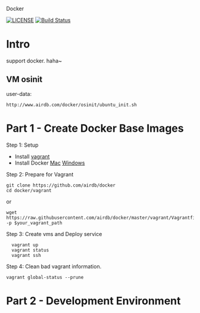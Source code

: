 Docker

[![LICENSE](https://img.shields.io/badge/license-airdb-blue.svg)](https://github.com/airdb)
[![Build Status](https://travis-ci.org/airdb/docker.svg?branch=master)](https://travis-ci.org/airdb/docker)

# Intro
support docker.  haha~

## VM osinit

user-data:
```
http://www.airdb.com/docker/osinit/ubuntu_init.sh
```


# Part 1 - Create Docker Base Images

Step 1: Setup
- Install [vagrant](https://www.vagrantup.com/downloads.html)
- Install Docker [Mac](https://docs.docker.com/docker-for-mac/install/)  [Windows](https://docs.docker.com/docker-for-windows/install/)

Step 2: Prepare for Vagrant
```plain
git clone https://github.com/airdb/docker
cd docker/vagrant
```
or
```plain
wget https://raw.githubusercontent.com/airdb/docker/master/vagrant/Vagrantfile -p $your_vagrant_path
```

Step 3: Create vms and Deploy service
```plain
  vagrant up
  vagrant status
  vagrant ssh
```

Step 4: Clean bad vagrant information.

`vagrant global-status --prune`

# Part 2 - Development Environment


